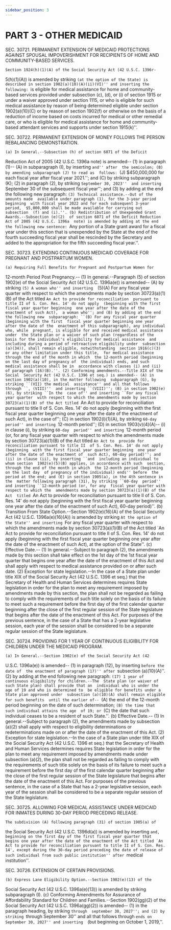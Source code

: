 ```yaml
---
sidebar_position: 3
---
```


# PART 3 - OTHER MEDICAID

SEC. 30721. PERMANENT EXTENSION OF MEDICAID PROTECTIONS AGAINST SPOUSAL 
              IMPOVERISHMENT FOR RECIPIENTS OF HOME AND COMMUNITY-BASED 
              SERVICES.

    Section 1924(h)(1)(A) of the Social Security Act (42 U.S.C. 1396r-
5(h)(1)(A)) is amended by striking ``(at the option of the State) is 
described in section 1902(a)(10)(A)(ii)(VI)'' and inserting the 
following: ``is eligible for medical assistance for home and community-
based services provided under subsection (c), (d), or (i) of section 
1915 or under a waiver approved under section 1115, or who is eligible 
for such medical assistance by reason of being determined eligible 
under section 1902(a)(10)(C) or by reason of section 1902(f) or 
otherwise on the basis of a reduction of income based on costs incurred 
for medical or other remedial care, or who is eligible for medical 
assistance for home and community-based attendant services and supports 
under section 1915(k)''.

SEC. 30722. PERMANENT EXTENSION OF MONEY FOLLOWS THE PERSON REBALANCING 
              DEMONSTRATION.

    (a) In General.--Subsection (h) of section 6071 of the Deficit 
Reduction Act of 2005 (42 U.S.C. 1396a note) is amended--
            (1) in paragraph (1)--
                    (A) in subparagraph (I), by inserting ``and'' after 
                the semicolon;
                    (B) by amending subparagraph (J) to read as 
                follows:
                    ``(J) $450,000,000 for each fiscal year after 
                fiscal year 2021.''; and
                    (C) by striking subparagraph (K);
            (2) in paragraph (2), by striking ``September 30, 2023'' 
        and inserting ``September 30 of the subsequent fiscal year''; 
        and
            (3) by adding at the end the following new paragraph:
            ``(3) Technical assistance.--Out of the amounts made 
        available under paragraph (1), for the 3-year period beginning 
        with fiscal year 2022 and for each subsequent 3-year period, 
        $5,000,000 shall be made available for carrying out subsection 
        (f) and (i).''.
    (b) Redistribution of Unexpended Grant Awards.--Subsection (e)(2) 
of section 6071 of the Deficit Reduction Act of 2005 (42 U.S.C. 1396a 
note) is amended by adding at the end the following new sentence: ``Any 
portion of a State grant award for a fiscal year under this section 
that is unexpended by the State at the end of the fourth succeeding 
fiscal year shall be rescinded by the Secretary and added to the 
appropriation for the fifth succeeding fiscal year.''.

SEC. 30723. EXTENDING CONTINUOUS MEDICAID COVERAGE FOR PREGNANT AND 
              POSTPARTUM WOMEN.

    (a) Requiring Full Benefits for Pregnant and Postpartum Women for 
12-month Period Post Pregnancy.--
            (1) In general.--Paragraph (5) of section 1902(e) of the 
        Social Security Act (42 U.S.C. 1396a(e)) is amended--
                    (A) by striking ``(5) A woman who'' and inserting 
                ``(5)(A) For any fiscal year quarter with respect to 
                which the amendments made by section 30723(a)(1)(B) of 
                the Act titled `An Act to provide for reconciliation 
                pursuant to title II of S. Con. Res. 14' do not apply 
                (beginning with the first fiscal year quarter beginning 
                one year after the date of the enactment of such Act), 
                a woman who''; and
                    (B) by adding at the end the following new 
                subparagraph:
            ``(B) For any fiscal year quarter (beginning with the first 
        fiscal year quarter beginning one year after the date of the 
        enactment of this subparagraph), any individual who, while 
        pregnant, is eligible for and received medical assistance under 
        the State plan or a waiver of such plan (regardless of the 
        basis for the individual's eligibility for medical assistance 
        and including during a period of retroactive eligibility under 
        subsection (a)(34)), shall remain eligible, notwithstanding 
        section 1916(c)(3) or any other limitation under this title, 
        for medical assistance through the end of the month in which 
        the 12-month period (beginning on the last day of pregnancy of 
        the individual) ends, and such medical assistance shall be in 
        accordance with clauses (i) and (ii) of paragraph (16)(B).''.
            (2) Conforming amendments.--Title XIX of the Social 
        Security Act (42 U.S.C. 1396 et seq.) is amended--
                    (A) in section 1902(a)(10), in the matter following 
                subparagraph (G), by striking ``(VII) the medical 
                assistance'' and all that follows through ``, (VIII)'' 
                and inserting ``(VIII)'';
                    (B) in section 1902(e)(6), by striking ``In the 
                case of'' and inserting ``For any fiscal year quarter 
                with respect to which the amendments made by section 
                30723(a)(1)(B) of the Act titled `An Act to provide for 
                reconciliation pursuant to title II of S. Con. Res. 14' 
                do not apply (beginning with the first fiscal year 
                quarter beginning one year after the date of the 
                enactment of such Act), in the case of'';
                    (C) in section 1902(l)(1)(A), by striking ``60-day 
                period'' and inserting ``12-month period'';
                    (D) in section 1903(v)(4)(A)--
                            (i) in clause (i), by striking ``60-day 
                        period'' and inserting ``12-month period (or, 
                        for any fiscal year quarter with respect to 
                        which the amendments made by section 
                        30723(a)(1)(B) of the Act titled `An Act to 
                        provide for reconciliation pursuant to title II 
                        of S. Con. Res. 14' do not apply (beginning 
                        with the first fiscal year quarter beginning 
                        one year after the date of the enactment of 
                        such Act), 60-day period)''; and
                            (ii) in clause (ii), by inserting ``and 
                        including an individual to whom section 
                        1902(e)(5)(B) applies, in accordance with such 
                        section, through the end of the month in which 
                        the 12-month period (beginning on the last day 
                        of pregnancy of the individual) ends'' before 
                        the period at the end; and
                    (E) in section 1905(a), in the 4th sentence in the 
                matter following paragraph (31), by striking ``60-day 
                period'' and inserting ``12-month period (or, for any 
                fiscal year quarter with respect to which the 
                amendments made by section 30723(a)(1)(B) of the Act 
                titled `An Act to provide for reconciliation pursuant 
                to title II of S. Con. Res. 14' do not apply (beginning 
                with the first fiscal year quarter beginning one year 
                after the date of the enactment of such Act), 60-day 
                period)''.
    (b) Transition From State Option.--Section 1902(e)(16)(A) of the 
Social Security Act (42 U.S.C. 1396a(e)(16)(A)) is amended by striking 
``At the option of the State'' and inserting ``For any fiscal year 
quarter with respect to which the amendments made by section 
30723(a)(1)(B) of the Act titled `An Act to provide for reconciliation 
pursuant to title II of S. Con. Res. 14' do not apply (beginning with 
the first fiscal year quarter beginning one year after the date of the 
enactment of such Act), at the option of the State''.
    (c) Effective Date.--
            (1) In general.--Subject to paragraph (2), the amendments 
        made by this section shall take effect on the 1st day of the 
        1st fiscal year quarter that begins one year after the date of 
        the enactment of this Act and shall apply with respect to 
        medical assistance provided on or after such date.
            (2) Exception for state legislation.--In the case of a 
        State plan under title XIX of the Social Security Act (42 
        U.S.C. 1396 et seq.) that the Secretary of Health and Human 
        Services determines requires State legislation in order for the 
        plan to meet any requirement imposed by amendments made by this 
        section, the plan shall not be regarded as failing to comply 
        with the requirements of such title solely on the basis of its 
        failure to meet such a requirement before the first day of the 
        first calendar quarter beginning after the close of the first 
        regular session of the State legislature that begins after the 
        date of the enactment of this Act. For purposes of the previous 
        sentence, in the case of a State that has a 2-year legislative 
        session, each year of the session shall be considered to be a 
        separate regular session of the State legislature.

SEC. 30724. PROVIDING FOR 1 YEAR OF CONTINUOUS ELIGIBILITY FOR CHILDREN 
              UNDER THE MEDICAID PROGRAM.

    (a) In General.--Section 1902(e) of the Social Security Act (42 
U.S.C. 1396a(e)) is amended--
            (1) in paragraph (12), by inserting ``before the date of 
        the enactment of paragraph (17)'' after ``subsection 
        (a)(10)(A)''.
            (2) by adding at the end following new paragraph:
            ``(17) 1 year of continuous eligibility for children.--The 
        State plan (or waiver of such State plan) shall provide that an 
        individual who is under the age of 19 and who is determined to 
        be eligible for benefits under a State plan approved under 
        subsection (a)(10)(A) shall remain eligible for such benefits 
        until the earlier of--
                    ``(A) the end of the 12-month period beginning on 
                the date of such determination;
                    ``(B) the time that such individual attains the age 
                of 19; or
                    ``(C) the date that such individual ceases to be a 
                resident of such State.''.
    (b) Effective Date.--
            (1) In general.--Subject to paragraph (2), the amendments 
        made by subsection (a)(2) shall apply with respect to 
        eligibility determinations or redeterminations made on or after 
        the date of the enactment of this Act.
            (2) Exception for state legislation.--In the case of a 
        State plan under title XIX of the Social Security Act (42 
        U.S.C. 1396 et seq.) that the Secretary of Health and Human 
        Services determines requires State legislation in order for the 
        plan to meet any requirement imposed by amendments made under 
        subsection (a)(2), the plan shall not be regarded as failing to 
        comply with the requirements of such title solely on the basis 
        of its failure to meet such a requirement before the first day 
        of the first calendar quarter beginning after the close of the 
        first regular session of the State legislature that begins 
        after the date of the enactment of this Act. For purposes of 
        the previous sentence, in the case of a State that has a 2-year 
        legislative session, each year of the session shall be 
        considered to be a separate regular session of the State 
        legislature.

SEC. 30725. ALLOWING FOR MEDICAL ASSISTANCE UNDER MEDICAID FOR INMATES 
              DURING 30-DAY PERIOD PRECEDING RELEASE.

    The subdivision (A) following paragraph (31) of section 1905(a) of 
the Social Security Act (42 U.S.C. 1396d(a)) is amended by inserting 
``and, beginning on the first day of the first fiscal year quarter that 
begins one year after the date of the enactment of the Act titled `An 
Act to provide for reconciliation pursuant to title II of S. Con. Res. 
14', except during the 30-day period preceding the date of release of 
such individual from such public institution'' after ``medical 
institution''.

SEC. 30726. EXTENSION OF CERTAIN PROVISIONS.

    (b) Express Lane Eligibility Option.--Section 1902(e)(13) of the 
Social Security Act (42 U.S.C. 1396a(e)(13)) is amended by striking 
subparagraph (I).
    (c) Conforming Amendments for Assurance of Affordability Standard 
for Children and Families.--Section 1902(gg)(2) of the Social Security 
Act (42 U.S.C. 1396a(gg)(2)) is amended--
            (1) in the paragraph heading, by striking ``through 
        september 30, 2027''; and
            (2) by striking ``through September 30'' and all that 
        follows through ``ends on September 30, 2027'' and inserting 
        ``(but beginning on October 1, 2019,''.
